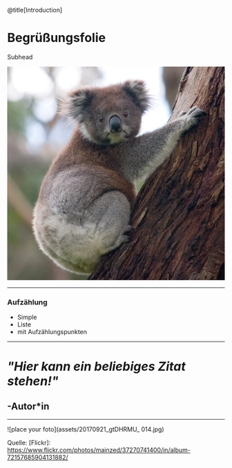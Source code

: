 @title[Introduction]

# Begrüßungsfolie

Subhead

![Beliebiges Foto](assets/Koala_climbing_tree.jpg)

---
           
             
              
### Aufzählung
     
* Simple 
* Liste
* mit Aufzählungspunkten

---

# *"Hier kann ein beliebiges Zitat stehen!"*
## -Autor*in

---

![place your foto](assets/20170921_gtDHRMU_ 014.jpg)


Quelle: [Flickr]: https://www.flickr.com/photos/mainzed/37270741400/in/album-72157685904131882/
